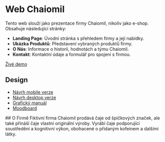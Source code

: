 # Web Chaiomil

Tento web slouží jako prezentace firmy Chaiomil, nikoliv jako e-shop. Obsahuje následující stránky:

- **Landing Page**: Úvodní stránka s přehledem firmy a její nabídky.
- **Ukázka Produktů**: Představení vybraných produktů firmy.
- **O Nás**: Informace o historii, hodnotách a týmu Chaiomil.
- **Kontakt**: Kontaktní údaje a formulář pro spojení s firmou.

[Živé demo](jestenenigithubpages)

## Design

- [Návrh mobile verze](https://www.figma.com/proto/B24h2xsJNZRTXzGdHBUddV/Dobrovsk%C3%BDV%C3%ADt?node-id=146-2&t=5VibKQbR9MDPFFcq-0&scaling=scale-down&content-scaling=fixed&page-id=132%3A2&hide-ui=1)
- [Návrh desktop verze](https://www.figma.com/proto/B24h2xsJNZRTXzGdHBUddV/Dobrovsk%C3%BDV%C3%ADt?node-id=149-9&t=qXPKfhQNQxYfQwOO-8&scaling=scale-down-width&content-scaling=fixed&page-id=149%3A8&hide-ui=1)
- [Grafický manuál](https://www.figma.com/proto/B24h2xsJNZRTXzGdHBUddV/Dobrovsk%C3%BDV%C3%ADt?node-id=131-20&p=f&t=5VibKQbR9MDPFFcq-0&scaling=scale-down-width&content-scaling=fixed&page-id=131%3A19&hide-ui=1)
- [Moodboard](https://www.figma.com/proto/B24h2xsJNZRTXzGdHBUddV/Dobrovsk%C3%BDV%C3%ADt?node-id=131-3&p=f&t=5VibKQbR9MDPFFcq-0&scaling=min-zoom&content-scaling=fixed&page-id=131%3A2&hide-ui=1)

## O Firmě
Fiktivní firma Chaiomil prodává čaje od špičkových značek, ale také přináší čaje vlastní originální výroby. Vyrábí čaje podporující soustředění a kognitivní výkon, obohacené o přidaným kofeinem a dalšími látky.

